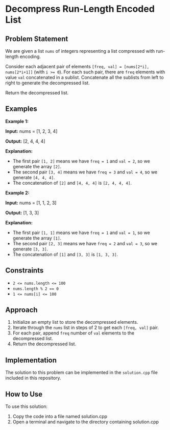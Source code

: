 # Decompress Run-Length Encoded List

## Problem Statement

We are given a list `nums` of integers representing a list compressed with run-length encoding.

Consider each adjacent pair of elements `[freq, val] = [nums[2*i], nums[2*i+1]]` (with `i >= 0`). For each such pair, there are `freq` elements with value `val` concatenated in a sublist. Concatenate all the sublists from left to right to generate the decompressed list.

Return the decompressed list.

## Examples

**Example 1:**

**Input:**
nums = [1, 2, 3, 4]

**Output:**
[2, 4, 4, 4]

**Explanation:**
- The first pair `[1, 2]` means we have `freq = 1` and `val = 2`, so we generate the array `[2]`.
- The second pair `[3, 4]` means we have `freq = 3` and `val = 4`, so we generate `[4, 4, 4]`.
- The concatenation of `[2]` and `[4, 4, 4]` is `[2, 4, 4, 4]`.

**Example 2:**

**Input:**
nums = [1, 1, 2, 3]

**Output:**
[1, 3, 3]


**Explanation:**
- The first pair `[1, 1]` means we have `freq = 1` and `val = 1`, so we generate the array `[1]`.
- The second pair `[2, 3]` means we have `freq = 2` and `val = 3`, so we generate `[3, 3]`.
- The concatenation of `[1]` and `[3, 3]` is `[1, 3, 3]`.

## Constraints

- `2 <= nums.length <= 100`
- `nums.length % 2 == 0`
- `1 <= nums[i] <= 100`

## Approach

1. Initialize an empty list to store the decompressed elements.
2. Iterate through the `nums` list in steps of 2 to get each `[freq, val]` pair.
3. For each pair, append `freq` number of `val` elements to the decompressed list.
4. Return the decompressed list.

## Implementation

The solution to this problem can be implemented in the `solution.cpp` file included in this repository.


## How to Use
To use this solution:

1. Copy the code into a file named solution.cpp
2. Open a terminal and navigate to the directory containing solution.cpp